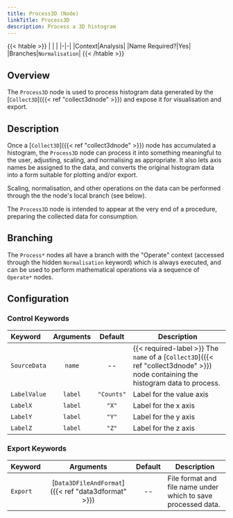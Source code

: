 ```yaml
---
title: Process3D (Node)
linkTitle: Process3D
description: Process a 3D histogram
---
```


{{< htable >}}
| | |
|-|-|
|Context|Analysis|
|Name Required?|Yes|
|Branches|`Normalisation`|
{{< /htable >}}

## Overview

The `Process3D` node is used to process histogram data generated by the [`Collect3D`]({{< ref "collect3dnode" >}}) and expose it for visualisation and export.

## Description

Once a [`Collect3D`]({{< ref "collect3dnode" >}}) node has accumulated a histogram, the `Process3D` node can process it into something meaningful to the user, adjusting, scaling, and normalising as appropriate. It also lets axis names be assigned to the data, and converts the original histogram data into a form suitable for plotting and/or export.

Scaling, normalisation, and other operations on the data can be performed through the the node's local branch (see below).

The `Process3D` node is intended to appear at the very end of a procedure, preparing the collected data for consumption.

## Branching

The `Process*` nodes all have a branch with the "Operate" context (accessed through the hidden `Normalisation` keyword) which is always executed, and can be used to perform mathematical operations via a sequence of `Operate*` nodes.

## Configuration

### Control Keywords

|Keyword|Arguments|Default|Description|
|:------|:--:|:-----:|-----------|
|`SourceData`|`name`|--|{{< required-label >}} The `name` of a [`Collect3D`]({{< ref "collect3dnode" >}}) node containing the histogram data to process.|
|`LabelValue`|`label`|`"Counts"`|Label for the value axis|
|`LabelX`|`label`|`"X"`|Label for the x axis|
|`LabelY`|`label`|`"Y"`|Label for the y axis|
|`LabelZ`|`label`|`"Z"`|Label for the z axis|

### Export Keywords

|Keyword|Arguments|Default|Description|
|:------|:--:|:-----:|-----------|
|`Export`|[`Data3DFileAndFormat`]({{< ref "data3dformat" >}})|--|File format and file name under which to save processed data.|
